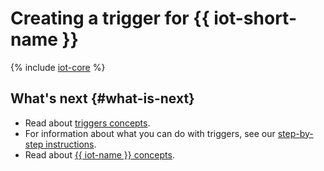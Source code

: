 # Creating a trigger for {{ iot-short-name }}

{% include [iot-core](../../_includes/functions/iot-core-trigger-create.md) %}

## What's next {#what-is-next}

- Read about [triggers concepts](../concepts/trigger.md).
- For information about what you can do with triggers, see our [step-by-step instructions](../operations/index.md).
- Read about [{{ iot-name }} concepts](../../iot-core/concepts/index.md).
